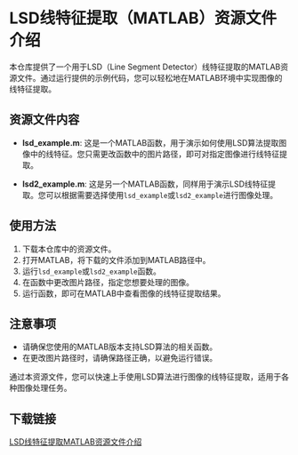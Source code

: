 # LSD线特征提取（MATLAB）资源文件介绍

本仓库提供了一个用于LSD（Line Segment Detector）线特征提取的MATLAB资源文件。通过运行提供的示例代码，您可以轻松地在MATLAB环境中实现图像的线特征提取。

## 资源文件内容

- **lsd_example.m**: 这是一个MATLAB函数，用于演示如何使用LSD算法提取图像中的线特征。您只需更改函数中的图片路径，即可对指定图像进行线特征提取。
  
- **lsd2_example.m**: 这是另一个MATLAB函数，同样用于演示LSD线特征提取。您可以根据需要选择使用`lsd_example`或`lsd2_example`进行图像处理。

## 使用方法

1. 下载本仓库中的资源文件。
2. 打开MATLAB，将下载的文件添加到MATLAB路径中。
3. 运行`lsd_example`或`lsd2_example`函数。
4. 在函数中更改图片路径，指定您想要处理的图像。
5. 运行函数，即可在MATLAB中查看图像的线特征提取结果。

## 注意事项

- 请确保您使用的MATLAB版本支持LSD算法的相关函数。
- 在更改图片路径时，请确保路径正确，以避免运行错误。

通过本资源文件，您可以快速上手使用LSD算法进行图像的线特征提取，适用于各种图像处理任务。

## 下载链接

[LSD线特征提取MATLAB资源文件介绍](https://pan.quark.cn/s/df0974fdabbd)